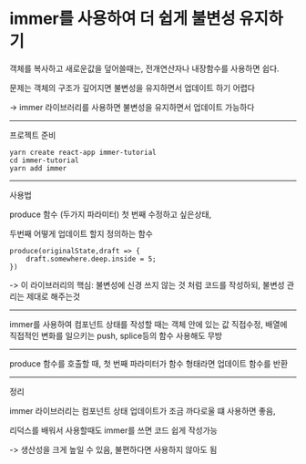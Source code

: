 <h1>immer를 사용하여 더 쉽게 불변성 유지하기</h1>

객체를 복사하고 새로운값을 덮어쓸때는, 전개연산자나 내장함수를 사용하면 쉽다.

문제는 객체의 구조가 깊어지면 불변성을 유지하면서 업데이트 하기 어렵다

-> immer 라이브러리를 사용하면 불변성을 유지하면서 업데이트 가능하다

---

프로젝트 준비

```react
yarn create react-app immer-tutorial
cd immer-tutorial
yarn add immer
```

---

사용법

produce 함수 (두가지 파라미터) 첫 번째 수정하고 싶은상태,

두번째 어떻게 업데이트 할지 정의하는 함수

```react
produce(originalState,draft => {
	draft.somewhere.deep.inside = 5;
})
```

-> 이 라이브러리의 핵심: 불변성에 신경 쓰지 않는 것 처럼 코드를 작성하되, 불변성 관리는 제대로 해주는것

---

immer를 사용하여 컴포넌트 상태를 작성할 때는 객체 안에 있는 값 직접수정, 배열에 직접적인 변화를 일으키는 push, splice등의 함수 사용해도 무방

---

produce 함수를 호출할 때, 첫 번째 파라미터가 함수 형태라면 업데이트 함수를 반환

---

정리

immer 라이브러리는 컴포넌트 상태 업데이트가 조금 까다로울 떄 사용하면 좋음,

리덕스를 배워서 사용할때도 immer를 쓰면 코드 쉽게 작성가능

-> 생산성을 크게 높일 수 있음, 불편하다면 사용하지 않아도 됨



